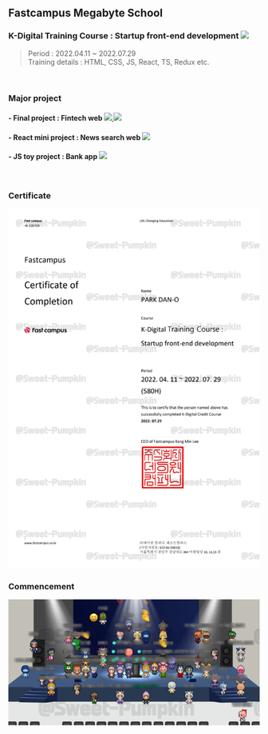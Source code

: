 <h2>Fastcampus Megabyte School</h2>

<h3>
  <span>K-Digital Training Course : Startup front-end development</span>
  <a href="https://velog.io/@sweet_pumpkin/series/Megabyte-School">
    <img src="https://img.shields.io/badge/Velog-20C997?style=flat-square&logo=Velog&logoColor=FFFFFF"/>
  </a>
</h3>

> Period : 2022.04.11 ~ 2022.07.29<br />
> Training details : HTML, CSS, JS, React, TS, Redux etc.<br />

<br />

<h3>Major project</h3>

<h4>
  <span>- Final project : Fintech web</span>
  <a href="https://github.com/happyhermann/STFE3-4_Final_Project_9TEAM">
    <img src="https://img.shields.io/badge/GitHub-181717?style=flat-square&logo=Github&logoColor=FFFFFF"/>
  </a>
  <a href="https://www.notion.so/9-c03ef42d73bf4e7fa0564218e1a71a4c">
    <img src="https://img.shields.io/badge/Notion-000000?style=flat-square&logo=Notion&logoColor=FFFFFF"/>
  </a>
<h4>

<h4>
  <span>- React mini project : News search web</span>
  <a href="https://github.com/Sweet-Pumpkin/react-news-search">
    <img src="https://img.shields.io/badge/GitHub-181717?style=flat-square&logo=Github&logoColor=FFFFFF"/>
  </a>
<h4>

<h4>
  <span>- JS toy project : Bank app</span>
  <a href="https://github.com/Sweet-Pumpkin/mgs-toy-project">
    <img src="https://img.shields.io/badge/GitHub-181717?style=flat-square&logo=Github&logoColor=FFFFFF"/>
  </a>
<h4>

<br />

<h3>Certificate</h3>
<img src="../img/국비과정수료증1_영문.png" alt="수료증" width="600px">

<br />

<h3>Commencement</h3>
<img src="../img/fastcampus_수료식.png" alt="수료식">